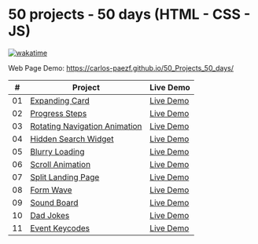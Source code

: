 # 50 projects - 50 days (HTML - CSS - JS)

[![wakatime](https://wakatime.com/badge/user/8ef73281-6d0a-4758-af11-fd880ca3009c/project/ff14be13-f394-4a76-b2f2-292464b11a00.svg?style=for-the-badge)](https://wakatime.com/badge/user/8ef73281-6d0a-4758-af11-fd880ca3009c/project/ff14be13-f394-4a76-b2f2-292464b11a00)

Web Page Demo: <https://carlos-paezf.github.io/50_Projects_50_days/>

| #  | Project                                | Live Demo                                                  |
| -  | -------------------------------------- | ---------------------------------------------------------- |
| 01 | [Expanding Card](./01-Expanding_Card/) | [Live Demo](https://carlos-paezf.github.io/50_Projects_50_days/01-Expanding_Card/index.html) |
| 02 | [Progress Steps](./02-Progress_Steps/) | [Live Demo](https://carlos-paezf.github.io/50_Projects_50_days/02-Progress_Steps/index.html) |
| 03 | [Rotating Navigation Animation](./03-Rotating_Navigation_Animation/) | [Live Demo](https://carlos-paezf.github.io/50_Projects_50_days/03-Rotating_Navigation_Animation/index.html) |
| 04 | [Hidden Search Widget](./04-Hidden_Search_Widget/) | [Live Demo](https://carlos-paezf.github.io/50_Projects_50_days/04-Hidden_Search_Widget/index.html) |
| 05 | [Blurry Loading](./05-Blurry_Loading/) | [Live Demo](https://carlos-paezf.github.io/50_Projects_50_days/05-Blurry_Loading/index.html) |
| 06 | [Scroll Animation](./06-Scroll_Animation/) | [Live Demo](https://carlos-paezf.github.io/50_Projects_50_days/06-Scroll_Animation/index.html) |
| 07 | [Split Landing Page](./07-Split_Landing_Page/) | [Live Demo](https://carlos-paezf.github.io/50_Projects_50_days/07-Split_Landing_Page/index.html) |
| 08 | [Form Wave](./08-Form_Wave/) | [Live Demo](https://carlos-paezf.github.io/50_Projects_50_days/08-Form_Wave/index.html) |
| 09 | [Sound Board](./09-Sound_Board/) | [Live Demo](https://carlos-paezf.github.io/50_Projects_50_days/09-Sound_Board/index.html) |
| 10 | [Dad Jokes](./10-Dad_Jokes/) | [Live Demo](https://carlos-paezf.github.io/50_Projects_50_days/10-Dad_Jokes/index.html) |
| 11 | [Event Keycodes](./11-Event-Keycodes/) | [Live Demo](https://carlos-paezf.github.io/50_Projects_50_days/11-Event-Keycodes/index.html) |
